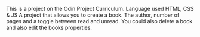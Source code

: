This is a project on the Odin Project Curriculum.
Language used HTML, CSS & JS
A project that allows you to create a book. The author, number of pages and a toggle between read and unread.
You could also delete a book and also edit the books properties.
<!-- Still suck at making readmes but we are getting a bit better by the day. -->